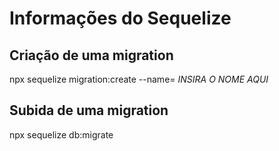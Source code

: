 # Informações do Sequelize

## Criação de uma migration
npx sequelize migration:create --name= *INSIRA O NOME AQUI*

## Subida de uma migration
npx sequelize db:migrate
